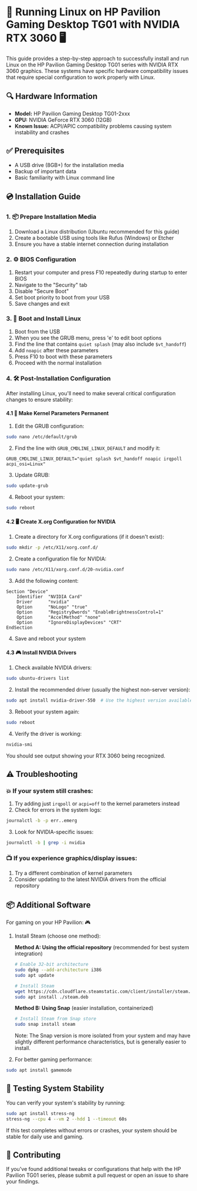 # 🐧 Running Linux on HP Pavilion Gaming Desktop TG01 with NVIDIA RTX 3060 🖥️

This guide provides a step-by-step approach to successfully install and run Linux on the HP Pavilion Gaming Desktop TG01 series with NVIDIA RTX 3060 graphics. These systems have specific hardware compatibility issues that require special configuration to work properly with Linux.

## 🔍 Hardware Information

- **Model:** HP Pavilion Gaming Desktop TG01-2xxx
- **GPU:** NVIDIA GeForce RTX 3060 (12GB)
- **Known Issue:** ACPI/APIC compatibility problems causing system instability and crashes

## ✅ Prerequisites

- A USB drive (8GB+) for the installation media
- Backup of important data
- Basic familiarity with Linux command line

## 💿 Installation Guide

### 1. 📦 Prepare Installation Media

1. Download a Linux distribution (Ubuntu recommended for this guide)
2. Create a bootable USB using tools like Rufus (Windows) or Etcher
3. Ensure you have a stable internet connection during installation

### 2. ⚙️ BIOS Configuration

1. Restart your computer and press F10 repeatedly during startup to enter BIOS
2. Navigate to the "Security" tab
3. Disable "Secure Boot"
4. Set boot priority to boot from your USB
5. Save changes and exit

### 3. 🚀 Boot and Install Linux

1. Boot from the USB
2. When you see the GRUB menu, press 'e' to edit boot options
3. Find the line that contains `quiet splash` (may also include `$vt_handoff`)
4. Add `noapic` after these parameters
5. Press F10 to boot with these parameters
6. Proceed with the normal installation

### 4. 🛠️ Post-Installation Configuration

After installing Linux, you'll need to make several critical configuration changes to ensure stability:

#### 4.1 🔧 Make Kernel Parameters Permanent

1. Edit the GRUB configuration:
```bash
sudo nano /etc/default/grub
```

2. Find the line with `GRUB_CMDLINE_LINUX_DEFAULT` and modify it:
```
GRUB_CMDLINE_LINUX_DEFAULT="quiet splash $vt_handoff noapic irqpoll acpi_osi=Linux"
```

3. Update GRUB:
```bash
sudo update-grub
```

4. Reboot your system:
```bash
sudo reboot
```

#### 4.2 🖥️ Create X.org Configuration for NVIDIA

1. Create a directory for X.org configurations (if it doesn't exist):
```bash
sudo mkdir -p /etc/X11/xorg.conf.d/
```

2. Create a configuration file for NVIDIA:
```bash
sudo nano /etc/X11/xorg.conf.d/20-nvidia.conf
```

3. Add the following content:
```
Section "Device"
    Identifier  "NVIDIA Card"
    Driver      "nvidia"
    Option      "NoLogo" "true"
    Option      "RegistryDwords" "EnableBrightnessControl=1"
    Option      "AccelMethod" "none"
    Option      "IgnoreDisplayDevices" "CRT"
EndSection
```

4. Save and reboot your system

#### 4.3 🎮 Install NVIDIA Drivers

1. Check available NVIDIA drivers:
```bash
sudo ubuntu-drivers list
```

2. Install the recommended driver (usually the highest non-server version):
```bash
sudo apt install nvidia-driver-550  # Use the highest version available
```

3. Reboot your system again:
```bash
sudo reboot
```

4. Verify the driver is working:
```bash
nvidia-smi
```

You should see output showing your RTX 3060 being recognized.

## ⚠️ Troubleshooting

### 💥 If your system still crashes:

1. Try adding just `irqpoll` or `acpi=off` to the kernel parameters instead
2. Check for errors in the system logs:
```bash
journalctl -b -p err..emerg
```
3. Look for NVIDIA-specific issues:
```bash
journalctl -b | grep -i nvidia
```

### 📺 If you experience graphics/display issues:

1. Try a different combination of kernel parameters
2. Consider updating to the latest NVIDIA drivers from the official repository

## 📦 Additional Software

For gaming on your HP Pavilion: 🎮

1. Install Steam (choose one method):

   **Method A: Using the official repository** (recommended for best system integration)
   ```bash
   # Enable 32-bit architecture
   sudo dpkg --add-architecture i386
   sudo apt update

   # Install Steam
   wget https://cdn.cloudflare.steamstatic.com/client/installer/steam.deb
   sudo apt install ./steam.deb
   ```

   **Method B: Using Snap** (easier installation, containerized)
   ```bash
   # Install Steam from Snap store
   sudo snap install steam
   ```

   Note: The Snap version is more isolated from your system and may have slightly different performance characteristics, but is generally easier to install.

2. For better gaming performance:
```bash
sudo apt install gamemode
```

## 🧪 Testing System Stability

You can verify your system's stability by running:

```bash
sudo apt install stress-ng
stress-ng --cpu 4 --vm 2 --hdd 1 --timeout 60s
```

If this test completes without errors or crashes, your system should be stable for daily use and gaming.

## 👥 Contributing

If you've found additional tweaks or configurations that help with the HP Pavilion TG01 series, please submit a pull request or open an issue to share your findings.

